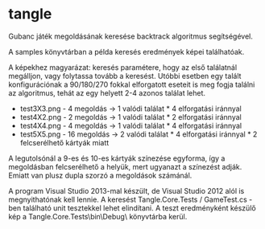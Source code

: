 # tangle

Gubanc játék megoldásának keresése backtrack algoritmus segítségével. 

A samples könyvtárban a példa keresés eredmények képei találhatóak. 

A képekhez magyarázat: keresés paramétere, hogy az első találatnál megálljon, vagy folytassa tovább a keresést. Utóbbi esetben egy talált konfigurációnak a 90/180/270 fokkal elforgatott eseteit is meg fogja találni az algoritmus, tehát az egy helyett 2-4 azonos találat lehet.
- test3X3.png  - 4 megoldás -> 1 valódi találat * 4 elforgatási iránnyal
- test4X2.png  - 2 megoldás -> 1 valódi találat * 2 elforgatási iránnyal
- test4X4.png  - 4 megoldás -> 1 valódi találat * 4 elforgatási iránnyal
- test5X5.png  - 16 megoldás -> 2 valódi találat * 4 elforgatási iránnyal * 2 felcserélhető kártyák miatt

A legutolsónál a 9-es és 10-es kártyák színezése egyforma, így a megoldásban felcserélhető a helyük, mert ugyanazt a színezést adják. Emiatt van plusz dupla szorzó a megoldások számánál.

A program Visual Studio 2013-mal készült, de Visual Studio 2012 alól is megnyithatónak kell lennie.
A keresést Tangle.Core.Tests / GameTest.cs -ben található unit tesztekkel lehet elindítani. A teszt eredményként készülő kép a Tangle.Core.Tests\bin\Debug\ könyvtárba kerül.
